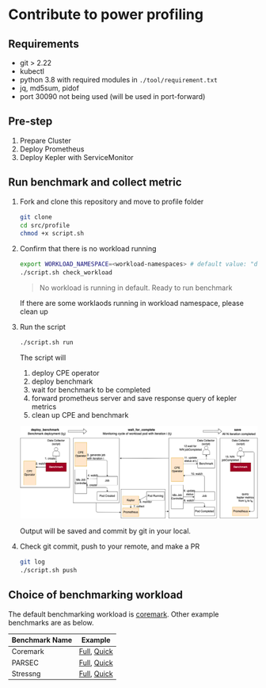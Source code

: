 # Contribute to power profiling

## Requirements
- git > 2.22
- kubectl
- python 3.8 with required modules in `./tool/requirement.txt`
- jq, md5sum, pidof
- port 30090 not being used (will be used in port-forward)

## Pre-step
1. Prepare Cluster
2. Deploy Prometheus
3. Deploy Kepler with ServiceMonitor
   
## Run benchmark and collect metric
1. Fork and clone this repository and move to profile folder
    ```bash
    git clone
    cd src/profile
    chmod +x script.sh
    ```
2. Confirm that there is no workload running
    ```bash
    export WORKLOAD_NAMESPACE=<workload-namespaces> # default value: "default"
    ./script.sh check_workload
    ```
    > No workload is running in default. Ready to run benchmark

    If there are some worklaods running in workload namespace, please clean up
3. Run the script
    ```bash
    ./script.sh run
    ```
    The script will
    1. deploy CPE operator
    2. deploy benchmark
    3. wait for benchmark to be completed
    4. forward prometheus server and save response query of kepler metrics
    5. clean up CPE and benchmark

    ![](./img/cpe_data_collection.png)

    Output will be saved and commit by git in your local.
4. Check git commit, push to your remote, and make a PR
   ```bash
   git log 
   ./script.sh push
   ```

## Choice of benchmarking workload
The default benchmarking workload is [coremark](./tool/benchmark.yaml). Other example benchmarks are as below.

Benchmark Name| Example
|---|---|
Coremark|[Full](./tool/config/full/cpe_coremark.yaml), [Quick](./tool/config/quick/cpe_coremark.yaml)
PARSEC|[Full](./tool/config/full/cpe_parsec.yaml), [Quick](./tool/config/quick/cpe_parsec.yaml)
Stressng|[Full](./tool/config/full/cpe_stressng.yaml), [Quick](./tool/config/quick/cpe_stressng.yaml)
